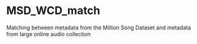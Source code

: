 MSD_WCD_match
=============

Matching between metadata from the Million Song Dataset and metadata from large online audio collection
